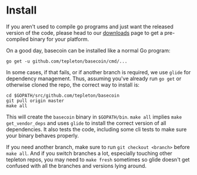 # Install

If you aren't used to compile go programs and just want the released
version of the code, please head to our [downloads](https://tepleton.com/download)
page to get a pre-compiled binary for your platform.

On a good day, basecoin can be installed like a normal Go program:

```
go get -u github.com/tepleton/basecoin/cmd/...
```

In some cases, if that fails, or if another branch is required,
we use `glide` for dependency management.
Thus, assuming you've already run `go get` or otherwise cloned the repo,
the correct way to install is:

```
cd $GOPATH/src/github.com/tepleton/basecoin
git pull origin master
make all
```

This will create the `basecoin` binary in `$GOPATH/bin`.
`make all` implies `make get_vendor_deps` and uses `glide` to install the
correct version of all dependencies. It also tests the code, including
some cli tests to make sure your binary behaves properly.

If you need another branch, make sure to run `git checkout <branch>`
before `make all`. And if you switch branches a lot, especially
touching other tepleton repos, you may need to `make fresh` sometimes
so glide doesn't get confused with all the branches and versions lying around.

